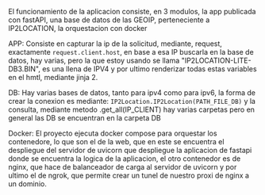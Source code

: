 El funcionamiento de la aplicacion consiste, en 3 modulos, la app publicada con fastAPI, una base de datos de las GEOIP, perteneciente a IP2LOCATION, la orquestacion con docker

APP: Consiste en capturar la ip de la solicitud, mediante, request, exactamente `request.client.host`, en base a esa IP buscarla en la base de datos, hay varias, pero la que estoy usando se llama "IP2LOCATION-LITE-DB3.BIN", es una llena de IPV4 y por ultimo renderizar todas estas variables en el hmtl, mediante jinja 2.

DB: Hay varias bases de datos, tanto para ipv4 como para ipv6, la forma de crear la conexion es mediante: `IP2Location.IP2Location(PATH_FILE_DB)` y la consulta, mediante metodo .get_all(IP_CLIENT)
hay varias carpetas pero en general las DB se encuentran en la carpeta DB

Docker: El proyecto ejecuta docker compose para orquestar los contenedore, lo que son el de la web, que en este se encuentra el despliegue del servidor de uvicorn que despliegue la aplicacion de fastapi donde se encuentra la logica de la aplicacion, el otro contenedor es de nginx, que hace de balanceador de carga al servidor de uvicorn y por ultimo el de ngrok, que permite crear un tunel de nuestro proxi de nginx a un dominio.
